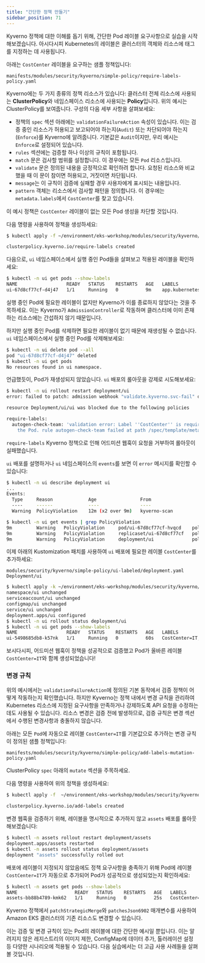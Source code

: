 ```yaml
---
title: "간단한 정책 만들기"
sidebar_position: 71
---
```


Kyverno 정책에 대한 이해를 돕기 위해, 간단한 Pod 레이블 요구사항으로 실습을 시작해보겠습니다. 아시다시피 Kubernetes의 레이블은 클러스터의 객체와 리소스에 태그를 지정하는 데 사용됩니다.

아래는 `CostCenter` 레이블을 요구하는 샘플 정책입니다:

```file
manifests/modules/security/kyverno/simple-policy/require-labels-policy.yaml
```

Kyverno에는 두 가지 종류의 정책 리소스가 있습니다: 클러스터 전체 리소스에 사용되는 **ClusterPolicy**와 네임스페이스 리소스에 사용되는 **Policy**입니다. 위의 예시는 ClusterPolicy를 보여줍니다. 구성의 다음 세부 사항을 살펴보세요:

- 정책의 `spec` 섹션 아래에는 `validationFailureAction` 속성이 있습니다. 이는 검증 중인 리소스가 허용되고 보고되어야 하는지(`Audit`) 또는 차단되어야 하는지(`Enforce`)를 Kyverno에 알려줍니다. 기본값은 `Audit`이지만, 우리 예시는 `Enforce`로 설정되어 있습니다.
- `rules` 섹션에는 검증할 하나 이상의 규칙이 포함됩니다.
- `match` 문은 검사할 범위를 설정합니다. 이 경우에는 모든 `Pod` 리소스입니다.
- `validate` 문은 정의된 내용을 긍정적으로 확인하려 합니다. 요청된 리소스와 비교했을 때 이 문이 참이면 허용되고, 거짓이면 차단됩니다.
- `message`는 이 규칙이 검증에 실패할 경우 사용자에게 표시되는 내용입니다.
- `pattern` 객체는 리소스에서 검사할 패턴을 정의합니다. 이 경우에는 `metadata.labels`에서 `CostCenter`를 찾고 있습니다.

이 예시 정책은 `CostCenter` 레이블이 없는 모든 Pod 생성을 차단할 것입니다.

다음 명령을 사용하여 정책을 생성하세요:

```bash
$ kubectl apply -f ~/environment/eks-workshop/modules/security/kyverno/simple-policy/require-labels-policy.yaml

clusterpolicy.kyverno.io/require-labels created
```

다음으로, `ui` 네임스페이스에서 실행 중인 Pod들을 살펴보고 적용된 레이블을 확인하세요:

```bash
$ kubectl -n ui get pods --show-labels
NAME                  READY   STATUS    RESTARTS   AGE   LABELS
ui-67d8cf77cf-d4j47   1/1     Running   0          9m    app.kubernetes.io/component=service,app.kubernetes.io/created-by=eks-workshop,app.kubernetes.io/instance=ui,app.kubernetes.io/name=ui,pod-template-hash=67d8cf77cf
```

실행 중인 Pod에 필요한 레이블이 없지만 Kyverno가 이를 종료하지 않았다는 것을 주목하세요. 이는 Kyverno가 `AdmissionController`로 작동하며 클러스터에 이미 존재하는 리소스에는 간섭하지 않기 때문입니다.

하지만 실행 중인 Pod를 삭제하면 필요한 레이블이 없기 때문에 재생성될 수 없습니다. `ui` 네임스페이스에서 실행 중인 Pod를 삭제해보세요:

```bash
$ kubectl -n ui delete pod --all
pod "ui-67d8cf77cf-d4j47" deleted
$ kubectl -n ui get pods
No resources found in ui namespace.
```

언급했듯이, Pod가 재생성되지 않았습니다. `ui` 배포의 롤아웃을 강제로 시도해보세요:

```bash expectError=true
$ kubectl -n ui rollout restart deployment/ui
error: failed to patch: admission webhook "validate.kyverno.svc-fail" denied the request:

resource Deployment/ui/ui was blocked due to the following policies

require-labels:
  autogen-check-team: 'validation error: Label ''CostCenter'' is required to deploy
    the Pod. rule autogen-check-team failed at path /spec/template/metadata/labels/CostCenter/'
```

`require-labels` Kyverno 정책으로 인해 어드미션 웹훅이 요청을 거부하여 롤아웃이 실패했습니다.

`ui` 배포를 설명하거나 `ui` 네임스페이스의 `events`를 보면 이 `error` 메시지를 확인할 수 있습니다:

```bash
$ kubectl -n ui describe deployment ui
...
Events:
  Type     Reason             Age                From                   Message
  ----     ------             ----               ----                   -------
  Warning  PolicyViolation    12m (x2 over 9m)   kyverno-scan           policy require-labels/autogen-check-team fail: validation error: Label 'CostCenter' is required to deploy the Pod. rule autogen-check-team failed at path /spec/template/metadata/labels/CostCenter/

$ kubectl -n ui get events | grep PolicyViolation
9m         Warning   PolicyViolation     pod/ui-67d8cf77cf-hvqcd    policy require-labels/check-team fail: validation error: Label 'CostCenter' is required to deploy the Pod. rule check-team failed at path /metadata/labels/CostCenter/
9m         Warning   PolicyViolation     replicaset/ui-67d8cf77cf   policy require-labels/autogen-check-team fail: validation error: Label 'CostCenter' is required to deploy the Pod. rule autogen-check-team failed at path /spec/template/metadata/labels/CostCenter/
9m         Warning   PolicyViolation     deployment/ui              policy require-labels/autogen-check-team fail: validation error: Label 'CostCenter' is required to deploy the Pod. rule autogen-check-team failed at path /spec/template/metadata/labels/CostCenter/
```

이제 아래의 Kustomization 패치를 사용하여 `ui` 배포에 필요한 레이블 `CostCenter`를 추가하세요:

```kustomization
modules/security/kyverno/simple-policy/ui-labeled/deployment.yaml
Deployment/ui
```

```bash
$ kubectl apply -k ~/environment/eks-workshop/modules/security/kyverno/simple-policy/ui-labeled
namespace/ui unchanged
serviceaccount/ui unchanged
configmap/ui unchanged
service/ui unchanged
deployment.apps/ui configured
$ kubectl -n ui rollout status deployment/ui
$ kubectl -n ui get pods --show-labels
NAME                  READY   STATUS    RESTARTS   AGE   LABELS
ui-5498685db8-k57nk   1/1     Running   0          60s   CostCenter=IT,app.kubernetes.io/component=service,app.kubernetes.io/created-by=eks-workshop,app.kubernetes.io/instance=ui,app.kubernetes.io/name=ui,pod-template-hash=5498685db8
```

보시다시피, 어드미션 웹훅이 정책을 성공적으로 검증했고 Pod가 올바른 레이블 `CostCenter=IT`와 함께 생성되었습니다!

### 변경 규칙

위의 예시에서는 `validationFailureAction`에 정의된 기본 동작에서 검증 정책이 어떻게 작동하는지 확인했습니다. 하지만 Kyverno는 정책 내에서 변경 규칙을 관리하여 Kubernetes 리소스에 지정된 요구사항을 만족하거나 강제하도록 API 요청을 수정하는 데도 사용될 수 있습니다. 리소스 변경은 검증 전에 발생하므로, 검증 규칙은 변경 섹션에서 수행된 변경사항과 충돌하지 않습니다.

아래는 모든 `Pod`에 자동으로 레이블 `CostCenter=IT`를 기본값으로 추가하는 변경 규칙이 정의된 샘플 정책입니다:

```file
manifests/modules/security/kyverno/simple-policy/add-labels-mutation-policy.yaml
```

ClusterPolicy `spec` 아래의 `mutate` 섹션을 주목하세요.

다음 명령을 사용하여 위의 정책을 생성하세요:

```bash
$ kubectl apply -f  ~/environment/eks-workshop/modules/security/kyverno/simple-policy/add-labels-mutation-policy.yaml

clusterpolicy.kyverno.io/add-labels created
```

변경 웹훅을 검증하기 위해, 레이블을 명시적으로 추가하지 않고 `assets` 배포를 롤아웃해보겠습니다:

```bash
$ kubectl -n assets rollout restart deployment/assets
deployment.apps/assets restarted
$ kubectl -n assets rollout status deployment/assets
deployment "assets" successfully rolled out
```

배포에 레이블이 지정되지 않았음에도 정책 요구사항을 충족하기 위해 Pod에 레이블 `CostCenter=IT`가 자동으로 추가되어 Pod가 성공적으로 생성되었는지 확인하세요:

```bash
$ kubectl -n assets get pods --show-labels
NAME                     READY   STATUS    RESTARTS   AGE   LABELS
assets-bb88b4789-kmk62   1/1     Running   0          25s   CostCenter=IT,app.kubernetes.io/component=service,app.kubernetes.io/created-by=eks-workshop,app.kubernetes.io/instance=assets,app.kubernetes.io/name=assets,pod-template-hash=bb88b4789
```

Kyverno 정책에서 `patchStrategicMerge`와 `patchesJson6902` 매개변수를 사용하여 Amazon EKS 클러스터의 기존 리소스도 변경할 수 있습니다.

이는 검증 및 변경 규칙이 있는 Pod의 레이블에 대한 간단한 예시일 뿐입니다. 이는 알려지지 않은 레지스트리의 이미지 제한, ConfigMap에 데이터 추가, 톨러레이션 설정 등 다양한 시나리오에 적용될 수 있습니다. 다음 실습에서는 더 고급 사용 사례들을 살펴볼 것입니다.